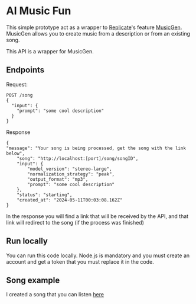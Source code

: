 # AI Music Fun
This simple prototype act as a wrapper to [Replicate](https://replicate.com/)'s feature [MusicGen](https://replicate.com/meta/musicgen).
MusicGen allows you to create music from a description or from an existing song.

This API is a wrapper for MusicGen.

## Endpoints

Request: 
```
POST /song
{
  "input": {
    "prompt": "some cool description"
  }
}
```
Response
```
{
"message": "Your song is being processed, get the song with the link below",
    "song": "http://localhost:[port]/song/songID",
    "input": {
        "model_version": "stereo-large",
        "normalization_strategy": "peak",
        "output_format": "mp3",
        "prompt": "some cool description"
    },
    "status": "starting",
    "created_at": "2024-05-11T00:03:08.162Z"
}
```

In the response you will find a link that will be received by the API, and that link will redirect to the song (if the process was finished)

## Run locally
You can run this code locally. Node.js is mandatory and you must create an account and get a token that you must replace it in the code.


## Song example
I created a song that you can listen [here](https://soundcloud.com/bruno-giulianetti/replicate-prediction-test?si=c94bdcb3243a43d48559d6ef3167825a)
